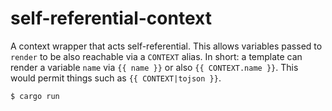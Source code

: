 # self-referential-context

A context wrapper that acts self-referential.  This allows variables passed to
`render` to be also reachable via a `CONTEXT` alias.  In short: a template
can render a variable `name` via `{{ name }}` or also `{{ CONTEXT.name }}`.
This would permit things such as `{{ CONTEXT|tojson }}`.

```console
$ cargo run
```
